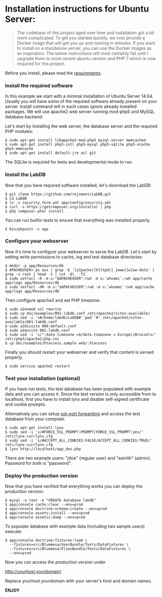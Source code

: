 # Installation instructions for Ubuntu Server:

> The codebase of this project aged over time and installation got a bit more complicated.
To get you started quickly, we now provide a Docker image that will get you up and running
in minutes. If you want to install on a standalone server, you can use the Docker images
as an inspiration. The below instructions will most certainly fail until I upgrade them to more
recent ubuntu version and PHP 7 which is now required for this project.

Before you install, please read the [requirements](Requirements.md).

### Install the required software

In this example we start with a minimal installation of Ubuntu Server 14.04.
Usually you will have some of the required software already present on your
server. Install command will in such cases ignore already installed packages.
We will use apache2 web server running mod-php5 and MySQL database backend.

Let's start by installing the web server, the database server and the required PHP modules:

```
$ sudo apt-get install libapache2-mod-php5 mysql-server memcached
$ sudo apt-get install php5-intl php5-mysql php5-sqlite php5-xcache php5-memcache
$ sudo apt-get install default-jre acl git
``` 

The SQLite is required for tests and developmental mode to run.

### Install the LabDB

Now that you have required software installed, let's download the LabDB:

```
$ git clone https://github.com/rejsmont/LabDB.git
$ cd LabDB
$ ln -s security.form.yml app/config/security.yml
$ curl -s https://getcomposer.org/installer | php
$ php composer.phar install
```

You can run builtin tests to ensure that everything was installed properly.

```
$ bin/phpunit -c app
```

### Configure your webserver

Now it's time to configure your webserver to serve the LabDB. Let's start by
setting write permissions to cache, log and test database directories:

```
$ mkdir -p app/Resources/db
$ APACHEUSER=`ps aux | grep -E '[a]pache|[h]ttpd|[_]www|[w]ww-data' | grep -v root | head -1 | cut -d\  -f1`
$ sudo setfacl -R -m u:"$APACHEUSER":rwX -m u:`whoami`:rwX app/cache app/logs app/Resources/db
$ sudo setfacl -dR -m u:"$APACHEUSER":rwX -m u:`whoami`:rwX app/cache app/logs app/Resources/db
```

Then configure apache2 and set PHP timezone:

```
$ sudo a2enmod ssl rewrite
$ sudo cp doc/examples/001-labdb.conf /etc/apache2/sites-available/
$ sudo sed -i 's#/home/labdb/LabDB#'`pwd`'#' /etc/apache2/sites-available/001-labdb.conf
$ sudo a2dissite 000-default.conf
$ sudo a2ensite 001-labdb.conf
$ sudo sed -i 's/^;date.timezone =$/date.timezone = Europe\/Brussels/' /etc/php5/apache2/php.ini
$ cp doc/examples/htaccess.sample web/.htaccess
```

Finally you should restart your webserver and verify that content is served properly.

```
$ sudo service apache2 restart
```

### Test your installation (optional)

If you have run tests, the test database has been populated with example data and you can
access it. Since the test version is only accessible from to localhost, first you have to
install lynx and disable self-signed certificate and cookie prompts.

Alternatively you can setup [ssh port forwarding](https://help.ubuntu.com/community/SSH/OpenSSH/PortForwarding)
and access the test database from your computer.

```
$ sudo apt-get install lynx
$ sudo sed -i 's/#FORCE_SSL_PROMPT:PROMPT/FORCE_SSL_PROMPT:yes/' /etc/lynx-cur/lynx.cfg
$ sudo sed -i 's/#ACCEPT_ALL_COOKIES:FALSE/ACCEPT_ALL_COOKIES:TRUE/' /etc/lynx-cur/lynx.cfg
$ lynx http://localhost/app_dev.php
```

There are two example users: "jdoe" (regular user) and "asmith" (admin).
Password for both is "password".

### Deploy the production version

Now that you have verified that everything works you can deploy the production version:

```
$ mysql -u root -e "CREATE database labdb"
$ app/console cache:clear --env=prod
$ app/console doctrine:schema:create --env=prod
$ app/console assets:install --env=prod
$ app/console assetic:dump --env=prod
```

To populate database with example data (including two sample users) execute:

```
$ app/console doctrine:fixtures:load \
  --fixtures=src/Bluemesa/UserBundle/Tests/DataFixtures \
  --fixtures=src/Bluemesa/FliesBundle/Tests/DataFixtures \
  --env=prod
```

Now you can access the production version under

http://yourhost.yourdomain/

Replace yourhost.yourdomain with your server's host and domain names.

**ENJOY**
